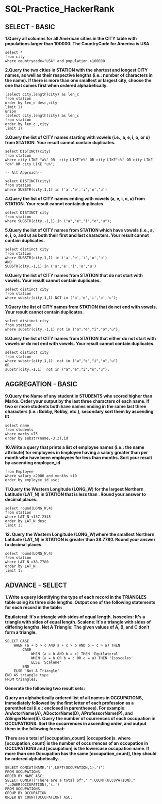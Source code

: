 # SQL-Practice_HackerRank

## SELECT - BASIC

**1.Query all columns for all American cities in the CITY table with populations larger than 100000. The CountryCode for America is USA.**
```
select *
from city
where countrycode="USA" and population >100000
```

**2.Query the two cities in STATION with the shortest and longest CITY names, as well as their respective lengths (i.e.: number of characters in the name). If there is more than one smallest or largest city, choose the one that comes first when ordered alphabetically.**

```
(select city,length(city) as len_c
from station
order by len_c desc,city
limit 1)
union
(select city,length(city) as len_c
from station
order by len_c ,city
limit 1)
```


**3.Query the list of CITY names starting with vowels (i.e., a, e, i, o, or u) from STATION. Your result cannot contain duplicates.**

```
select DISTINCT(city)
from station
where city LIKE "a%" OR  city LIKE"e%" OR city LIKE"i%" OR city LIKE "o%" OR city LIKE "u%";

-- Alt Approach--

select DISTINCT(city)
from station
where SUBSTR(city,1,1) in ('a','e','i','o','u')

```

**4.Query the list of CITY names ending with vowels (a, e, i, o, u) from STATION. Your result cannot contain duplicates.**
```
select DISTINCT city
from station
where SUBSTR(city,-1,1) in ("a","e","i","o","u");
```

**5.Query the list of CITY names from STATION which have vowels (i.e., a, e, i, o, and u) as both their first and last characters. Your result cannot contain duplicates.**
```
select distinct city
from station
where SUBSTR(city,1,1) in ('a','e','i','o','u')
AND
SUBSTR(city,-1,1) in ('a','e','i','o','u')
```
**6.Query the list of CITY names from STATION that do not start with vowels. Your result cannot contain duplicates.**
```
select distinct city
from station
where substr(city,1,1) NOT in ('a','e','i','o','u');
```

**7.Query the list of CITY names from STATION that do not end with vowels. Your result cannot contain duplicates.**
```
select distinct city 
from station
where substr(city,-1,1) not in ("a","e","i","o","u");

```
**8.Query the list of CITY names from STATION that either do not start with vowels or do not end with vowels. Your result cannot contain duplicates.**
```
select distinct city
from station
where substr(city,1,1)  not in ("a","e","i","o","u")
OR
substr(city,-1,1)  not in ("a","e","i","o","u");
```

## AGGREGATION - BASIC

**9.Query the Name of any student in STUDENTS who scored higher than  Marks. Order your output by the last three characters of each name. If two or more students both have names ending in the same last three characters (i.e.: Bobby, Robby, etc.), secondary sort them by ascending ID.**

```
select name 
from students
where marks >75
order by substr(name,-3,3),id

```
**10.Write a query that prints a list of employee names (i.e.: the name attribute) for employees in Employee having a salary greater than  per month who have been employees for less than  months. Sort your result by ascending employee_id.**

```select name 
from Employee
where salary >2000 and months <10
order by employee_id asc;
```
**11.Query the Western Longitude (LONG_W) for the largest Northern Latitude (LAT_N) in STATION that is less than . Round your answer to  decimal places.**
```
select round(LONG_W,4) 
from station
where LAT_N <137.2345
order by LAT_N desc
limit 1;
```
**12. Query the Western Longitude (LONG_W)where the smallest Northern Latitude (LAT_N) in STATION is greater than 38.7780. Round your answer to  decimal places**.

```
select round(LONG_W,4)
from station
where LAT_N >38.7780
order by LAT_N
limit 1;
```

## ADVANCE - SELECT

**1.Write a query identifying the type of each record in the TRIANGLES table using its three side lengths. Output one of the following statements for each record in the table:**

**Equilateral: It's a triangle with  sides of equal length.
Isosceles: It's a triangle with  sides of equal length.
Scalene: It's a triangle with  sides of differing lengths.
Not A Triangle: The given values of A, B, and C don't form a triangle.**

```
SELECT CASE
    WHEN (a + b > c AND a + c > b AND b + c > a) THEN
        CASE
            WHEN (a = b AND b = c) THEN 'Equilateral'
            WHEN (a = b OR b = c OR c = a) THEN 'Isosceles'
            ELSE 'Scalene'
        END
    ELSE 'Not A Triangle'
END AS triangle_type
FROM triangles;
```

**Generate the following two result sets:**

**Query an alphabetically ordered list of all names in OCCUPATIONS, immediately followed by the first letter of each profession as a parenthetical (i.e.: enclosed in parentheses). For example: AnActorName(A), ADoctorName(D), AProfessorName(P), and ASingerName(S).
Query the number of ocurrences of each occupation in OCCUPATIONS. Sort the occurrences in ascending order, and output them in the following format:**

**There are a total of [occupation_count] [occupation]s.
where [occupation_count] is the number of occurrences of an occupation in OCCUPATIONS and [occupation] is the lowercase occupation name. If more than one Occupation has the same [occupation_count], they should be ordered alphabetically.**

```
SELECT CONCAT(NAME,'(',LEFT(OCCUPATION,1),')')
FROM OCCUPATIONS 
ORDER BY NAME ASC; 
SELECT CONCAT("There are a total of"," ",COUNT(OCCUPATION)," ",LOWER(OCCUPATION),'s.') 
FROM OCCUPATIONS 
GROUP BY OCCUPATION 
ORDER BY COUNT(OCCUPATION) ASC;

```

